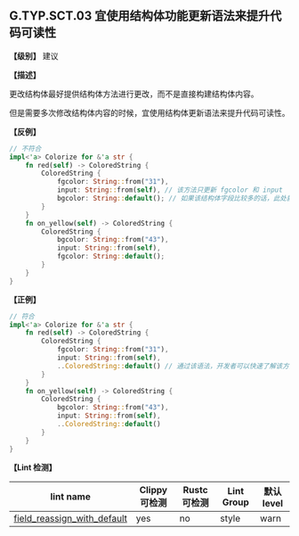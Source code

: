 ## G.TYP.SCT.03 宜使用结构体功能更新语法来提升代码可读性

**【级别】** 建议

**【描述】**

更改结构体最好提供结构体方法进行更改，而不是直接构建结构体内容。

但是需要多次修改结构体内容的时候，宜使用结构体更新语法来提升代码可读性。

**【反例】**

```rust
// 不符合
impl<'a> Colorize for &'a str {
    fn red(self) -> ColoredString {
        ColoredString {
            fgcolor: String::from("31"),
            input: String::from(self), // 该方法只更新 fgcolor 和 input
            bgcolor: String::default(); // 如果该结构体字段比较多的话，此处就需要指派很多字段，不太方便
        }
    }
    fn on_yellow(self) -> ColoredString {
        ColoredString {
            bgcolor: String::from("43"),
            input: String::from(self),
            fgcolor: String::default();
        }
    }
}
```

**【正例】**

```rust
// 符合
impl<'a> Colorize for &'a str {
    fn red(self) -> ColoredString {
        ColoredString {
            fgcolor: String::from("31"),
            input: String::from(self),
            ..ColoredString::default() // 通过该语法，开发者可以快速了解该方法只更新 fgcolor 和 input，也不需要指派其他不需要更新的字段，更加方便
        }
    }
    fn on_yellow(self) -> ColoredString {
        ColoredString {
            bgcolor: String::from("43"),
            input: String::from(self),
            ..ColoredString::default()
        }
    }
}
```

**【Lint 检测】**

| lint name                                                                                                  | Clippy 可检测 | Rustc 可检测 | Lint Group | 默认level |
| ---------------------------------------------------------------------------------------------------------- | ------------- | ------------ | ---------- | --------- |
| [field_reassign_with_default](https://rust-lang.github.io/rust-clippy/master/#field_reassign_with_default) | yes           | no           | style      | warn      |


